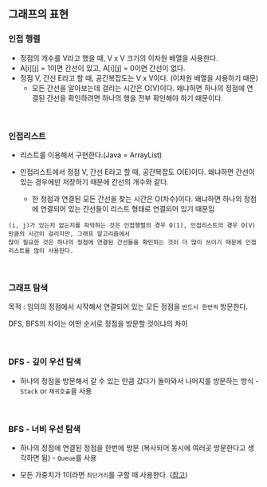## 그래프의 표현

### 인접 행렬

* 정점의 개수를 V라고 했을 때, V x V 크기의 이차원 배열을 사용한다. 
* A[i][j] = 1이면 간선이 있고, A[i][j] = 0이면 간선이 없다.
* 정점 V, 간선 E라고 할 때, 공간복잡도는 V x V이다. (이차원 배열을 사용하기 때문)
    * 모든 간선을 알아보는데 걸리는 시간은 O(V)이다. 왜냐하면 하나의 정점에 연결된 간선을 확인하려면 하나의 행을 전부 확인해야 하기 때문이다.
    
 
<br>

### 인접리스트

* 리스트를 이용해서 구현한다.(Java = ArrayList)

* 인접리스트에서 정점 V, 간선 E라고 할 때, 공간복잡도 O(E)이다. 왜냐하면 간선이 있는 경우에만 저장하기 때문에 간선의 개수와 같다.
    * 한 정점과 연결된 모든 간선을 찾는 시간은 O(차수)이다. 왜냐하면 하나의 정점에 연결되어 있는 간선들이 리스트 형태로 연결되어 있기 때문임
    
    
```
(i, j)가 있는지 없는지를 파악하는 것은 인접행렬의 경우 O(1), 인접리스트의 경우 O(V)만큼의 시간이 걸리지만, 그래프 알고리즘에서 
많이 필요한 것은 하나의 정점에 연결된 간선들을 확인하는 것이 더 많이 쓰이기 때문에 인접리스트를 많이 사용한다.
```


<br>


### 그래프 탐색

목적 : 임의의 정점에서 시작해서 연결되어 있는 모든 정점을 `반드시 한번씩` 방문한다. <br>

DFS, BFS의 차이는 어떤 순서로 정점을 방문할 것이냐의 차이


<br>


### DFS - 깊이 우선 탐색

* 하나의 정점을 방문해서 갈 수 있는 만큼 갔다가 돌아와서 나머지를 방문하는 방식 - `Stack` or `재귀호출`을 사용


<br>


### BFS - 너비 우선 탐색 

* 하나의 정점에 연결된 정점을 한번에 방문 (복사되어 동시에 여러곳 방문한다고 생각하면 됨) - `Queue`를 사용

* 모든 가중치가 1이라면 `최단거리`를 구할 때 사용한다. ([참고](https://www.acmicpc.net/board/view/27666))
